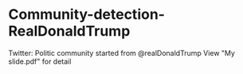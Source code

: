 # Community-detection-RealDonaldTrump
Twitter: Politic community started from @realDonaldTrump
View "My slide.pdf" for detail
